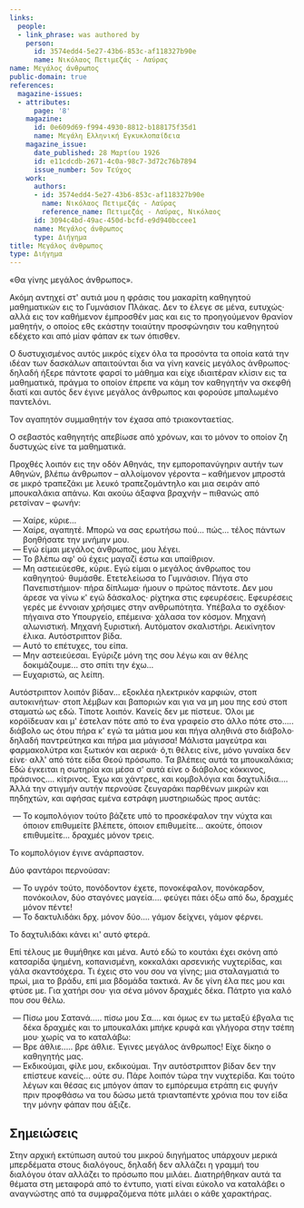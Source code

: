 ```yaml
---
links:
  people:
  - link_phrase: was authored by
    person:
      id: 3574edd4-5e27-43b6-853c-af118327b90e
      name: Νικόλαος Πετιμεζάς - Λαύρας
name: Μεγάλος άνθρωπος
public-domain: true
references:
  magazine-issues:
  - attributes:
      page: '8'
    magazine:
      id: 0e609d69-f994-4930-8812-b188175f35d1
      name: Μεγάλη Ελληνική Εγκυκλοπαίδεια
    magazine_issue:
      date_published: 28 Μαρτίου 1926
      id: e11cdcdb-2671-4c0a-98c7-3d72c76b7894
      issue_number: 5ον Τεύχος
    work:
      authors:
      - id: 3574edd4-5e27-43b6-853c-af118327b90e
        name: Νικόλαος Πετιμεζάς - Λαύρας
        reference_name: Πετιμεζάς - Λαύρας, Νικόλαος
      id: 3094c4bd-49ac-450d-bcfd-e9d940bccee1
      name: Μεγάλος άνθρωπος
      type: Διήγημα
title: Μεγάλος άνθρωπος
type: Διήγημα
---
```


<main class="content" itemprop="text">
<p>«Θα γίνης μεγάλος άνθρωπος».</p>

<p>Ακόμη αντηχεί στ' αυτιά μου η φράσις του μακαρίτη καθηγητού μαθηματικών εις το Γυμνάσιον Πλάκας. Δεν το έλεγε σε μένα,
ευτυχώς· αλλά εις τον καθήμενον έμπροσθέν μας και εις το προηγούμενον θρανίον μαθητήν, ο οποίος εθς εκάστην τοιαύτην
προσφώνησιν του καθηγητού εδέχετο και από μίαν φάπαν εκ των όπισθεν.</p>

<p>Ο δυστυχισμένος αυτός μικρός είχεν όλα τα προσόντα τα οποία κατά την ιδέαν των δασκάλων απαιτούνται δια να γίνη κανείς
μεγάλος άνθρωπος· δηλαδή ήξερε πάντοτε φαρσί το μάθημα και είχε ιδιαιτέραν κλίσιν εις τα μαθηματικά, πράγμα το οποίον
έπρεπε να κάμη τον καθηγητήν να σκεφθή διατί και αυτός δεν έγινε μεγάλος άνθρωπος και φορούσε μπαλωμένο παντελόνι.</p>

<p>Τον αγαπητόν συμμαθητήν τον έχασα από τριακονταετίας.</p>

<p>Ο σεβαστός καθηγητής απεβίωσε από χρόνων, και το μόνον το οποίον ζη δυστυχώς είνε τα μαθηματικά.</p>

<p>Προχθές λοιπόν εις την οδόν Αθηνάς, την εμποροπανύγηριν αυτήν των Αθηνών, βλέπω άνθρωπον &ndash; αλλοίμονον γέροντα
&ndash; καθήμενον μπροστά σε μικρό τραπεζάκι με λευκό τραπεζομάντηλο και μια σειράν από μπουκαλάκια απάνω. Και ακούω
άξαφνα βραχνήν &ndash; πιθανώς από ρετσίναν &ndash; φωνήν:</p>

<ol style="list-style-type: '&mdash; '">
  <li>Χαίρε, κύριε...</li>
  <li>Χαίρε, αγαπητέ. Μπορώ να σας ερωτήσω πού... πώς... τέλος πάντων βοηθήσατε την μνήμην μου.</li>
  <li>Εγώ είμαι μεγάλος άνθρωπος, μου λέγει.</li>
  <li>Το βλέπω αφ' ού έχεις μαγαζί έστω και υπαίθριον.</li>
  <li>
    Μη αστειεύεσθε, κύριε. Εγώ είμαι ο μεγάλος άνθρωπος του καθηγητού· θυμάσθε. Ετετελείωσα το Γυμνάσιον. Πήγα στο
    Πανεπιστήμιον· πήρα δίπλωμα· ήμουν ο πρώτος πάντοτε. Δεν μου άρεσε να γίνω κ' εγώ δάσκαλος· ρίχτηκα στις εφευρέσεις.
    Εφευρέσεις γερές με έννοιαν χρήσιμες στην ανθρωπότητα. Υπέβαλα το σχέδιον· πήγαινα στο Υπουργείο, επέμεινα· χάλασα
    τον κόσμον. Μηχανή αλωνιστική. Μηχανή ξυριστική. Αυτόματον σκαλιστήρι. Αεικίνητον έλικα. Αυτόστριπτον βίδα.  
  </li>
  <li>Αυτό το επέτυχες, του είπα.</li>
  <li>Μην αστειεύεσαι. Εγύριζε μόνη της σου λέγω και αν θέλης δοκιμάζουμε... στο σπίτι την έχω...</li>
  <li>Ευχαριστώ, ας λείπη.</li>
</ol>

<p>Αυτόστριπτον λοιπόν βίδαν... εξοκλέα ηλεκτρικόν καρφιών, στοπ αυτοκινήτων· στοπ λέμβων και βαποριών και για να μη μου
πης εσύ στοπ σταματώ ως εδώ. Τίποτε λοιπόν. Κανείς δεν με πίστευε. Όλοι με κορόϊδευαν και μ' έστελαν πότε από το ένα
γραφείο στο άλλο πότε στο..... διάβολο ως ότου πήρα κ' εγώ τα μάτια μου και πήγα αληθινά στο διάβολο· δηλαδή παντρεύτηκα
και πήρα μια μάγισσα! Μάλιστα μαγεύτρα και φαρμακολύτρα και ξωτικόν και αερικά· ό,τι θέλεις είνε, μόνο γυναίκα δεν είνε·
αλλ' από τότε είδα Θεού πρόσωπο. Τα βλέπεις αυτά τα μπουκαλάκια; Εδώ έγκειται η σωτηρία και μέσα σ' αυτά είνε ο διάβολος
κόκκινος, πράσινος.... κίτρινος. Έχω και χάντρες, και κομβολόγια και δαχτυλίδια.... Άλλά την στιγμήν αυτήν περνούσε
ζευγαράκι παρθένων μικρών και πηδηχτών, και αφήσας εμένα εστράφη μυστηριωδώς προς αυτάς:</p>

<ol style="list-style-type: '&mdash; '">
  <li>
    Το κομπολόγιον τούτο βάζετε υπό το προσκέφαλον την νύχτα και όποιον επιθυμείτε βλέπετε, όποιον επιθυμείτε... ακούτε,
    όποιον επιθυμείτε... δραχμές μόνον τρεις.
  </li>
</ol>

<p>Το κομπολόγιον έγινε ανάρπαστον.</p>

<p>Δύο φαντάροι περνούσαν:</p>

<ol style="list-style-type: '&mdash; '">
  <li>
    Το υγρόν τούτο, πονόδοντον έχετε, πονοκέφαλον, πονόκαρδον, πονόκοιλον, δύο σταγόνες μαγεία.... φεύγει πάει όξω από
    δω, δραχμές μόνον πέντε!
  </li>
  <li>Το δακτυλιδάκι δρχ. μόνον δύο.... γάμον δείχνει, γάμον φέρνει.</li>
</ol>

<p>Το δαχτυλιδάκι κάνει κι' αυτό φτερά.</p>

<p>Επί τέλους με θυμήθηκε και μένα. Αυτό εδώ το κουτάκι έχει σκόνη από κατσαρίδα ψημένη, κοπανισμένη, κοκκαλάκι αρσενικής
νυχτερίδας, και γάλα σκαντσόχερα. Τι έχεις στο νου σου να γίνης; μια σταλαγματιά το πρωί, μια το βράδυ, επί μια βδομάδα
τακτικά. Αν δε γίνη έλα πες μου και φτύσε με. Για χατήρι σου· για σένα μόνον δραχμές δέκα. Πάτρτο για καλό που σου θέλω.</p>

<ol style="list-style-type: '&mdash; '">
  <li>
    Πίσω μου Σατανά..... πίσω μου Σα.... και όμως εν τω μεταξύ έβγαλα τις δέκα δραχμές και το μπουκαλάκι μπήκε κρυφά και
    γλήγορα στην τσέπη μου· χωρίς να το καταλάβω:
  </li>
  <li>Βρε άθλιε..... βρε άθλιε. Έγινες μεγάλος άνθρωπος! Είχε δίκηο ο καθηγητής μας.</li>
  <li>
    Εκδικούμαι, φίλε μου, εκδικούμαι. Την αυτόστριπτον βίδαν δεν την επίστευε κανείς... ούτε συ. Πάρε λοιπόν τώρα την
    νυχτερίδα. Και τούτο λέγων και θέσας εις μπόγον άπαν το εμπόρευμα ετράπη εις φυγήν πριν προφθάσω να του δώσω μετά
    τριανταπέντε χρόνια που τον είδα την μόνην φάπαν που άξιζε.
  </li>
</ol>
</main>
<section class="notes">
<h2>Σημειώσεις</h2>

<p>Στην αρχική εκτύπωση αυτού του μικρού διηγήματος υπάρχουν μερικά μπερδέματα στους διαλόγους, δηλαδή δεν αλλάζει η γραμμή του διαλόγου όταν αλλάζει το πρόσωπο που μιλάει. Διατηρήθηκαν αυτά τα θέματα στη μεταφορά από το έντυπο, γιατί είναι
εύκολο να καταλάβει ο αναγνώστης από τα συμφραζόμενα πότε μιλάει ο κάθε χαρακτήρας.</p>
</section>
